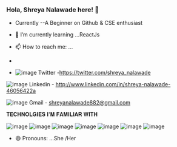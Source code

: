 ### Hola, Shreya Nalawade here! 👋
- Currently --A Beginner on Github & CSE enthusiast
- 🌱 I’m currently learning ...ReactJs

- 📫 How to reach me: ...


- 
 
- ![image](https://user-images.githubusercontent.com/95047638/173232408-2d1a5c4d-50b3-4280-a511-4308f3adad27.png)
Twitter -https://twitter.com/shreya_nalawade

![image](https://user-images.githubusercontent.com/95047638/173232963-b65b9f2e-ec1a-45f8-b1a7-301ea72e1dc0.png)
Linkedin -  http://www.linkedin.com/in/shreya-nalawade-46056422a

![image](https://user-images.githubusercontent.com/95047638/173233090-449abda7-c2ec-49ca-bd8b-9a3c36ddba74.png)
Gmail - shreyanalawade882@gmail.com





𝐓𝐄𝐂𝐇𝐍𝐎𝐋𝐆𝐈𝐄𝐒 𝐈'𝐌 𝐅𝐀𝐌𝐈𝐋𝐈𝐀𝐑 𝐖𝐈𝐓𝐇


![image](https://user-images.githubusercontent.com/95047638/173234040-0a30c4a1-0a5d-40d7-ae14-035d063ef551.png)  ![image](https://user-images.githubusercontent.com/95047638/173234090-04264d0b-3b17-41f9-b737-fe3616cfa9c8.png)  ![image](https://user-images.githubusercontent.com/95047638/173234118-4fa58dd0-e9b2-415a-9368-0505e20b2b6d.png)  ![image](https://user-images.githubusercontent.com/95047638/173234147-56e0524d-d8e9-4ec1-ad90-89c8f9634bf3.png)  ![image](https://user-images.githubusercontent.com/95047638/173234174-8f7024c8-2d6e-4d1f-82d2-b44cb7399796.png)  ![image](https://user-images.githubusercontent.com/95047638/173234182-76441a84-de0e-4760-bdf3-6f9ae8fe38e8.png)  ![image](https://user-images.githubusercontent.com/95047638/173234194-61b71b35-73b8-42d3-9bb2-18ca0dd4815a.png)








- 😄 Pronouns: ...She /Her

